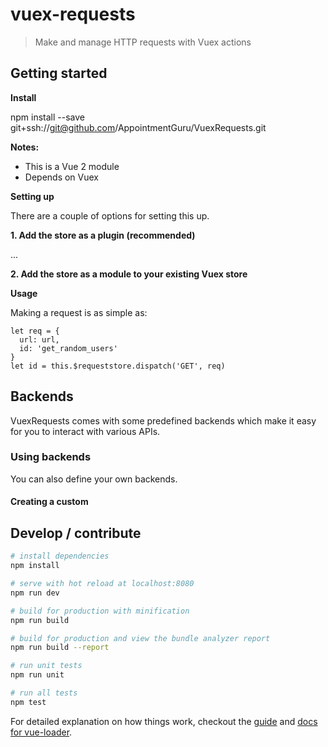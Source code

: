# vuex-requests

> Make and manage HTTP requests with Vuex actions

## Getting started

**Install**

npm install --save git+ssh://git@github.com/AppointmentGuru/VuexRequests.git

**Notes:**

* This is a Vue 2 module
* Depends on Vuex

**Setting up**

There are a couple of options for setting this up.

**1. Add the store as a plugin (recommended)**

...

**2. Add the store as a module to your existing Vuex store**

**Usage**

Making a request is as simple as:

```
let req = {
  url: url,
  id: 'get_random_users'
}
let id = this.$requeststore.dispatch('GET', req)
```

## Backends

VuexRequests comes with some predefined backends which make it easy for you to interact with various APIs.


### Using backends

You can also define your own backends.

#### Creating a custom

## Develop / contribute

``` bash
# install dependencies
npm install

# serve with hot reload at localhost:8080
npm run dev

# build for production with minification
npm run build

# build for production and view the bundle analyzer report
npm run build --report

# run unit tests
npm run unit

# run all tests
npm test
```

For detailed explanation on how things work, checkout the [guide](http://vuejs-templates.github.io/webpack/) and [docs for vue-loader](http://vuejs.github.io/vue-loader).
